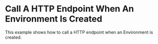 # Call A HTTP Endpoint When An Environment Is Created

This example shows how to call a HTTP endpoint when an Environment is created.

